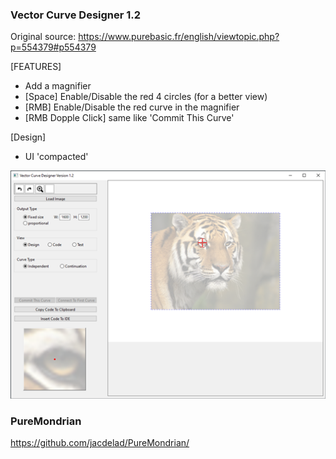 ### Vector Curve Designer 1.2
Original source: https://www.purebasic.fr/english/viewtopic.php?p=554379#p554379

[FEATURES] 
 - Add a magnifier
 - [Space]  Enable/Disable the red 4 circles (for a better view)
 - [RMB] Enable/Disable the red curve in the magnifier
 - [RMB Dopple Click] same like 'Commit This Curve'
 
[Design]
 - UI 'compacted'
 
![image](https://github.com/aismann/PureBasic_examples/blob/main/CurveDesigner.png)


### PureMondrian
https://github.com/jacdelad/PureMondrian/